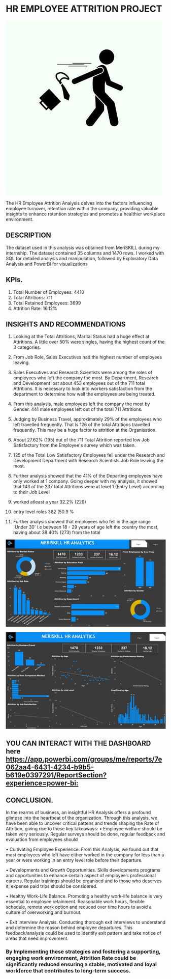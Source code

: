 # HR EMPLOYEE ATTRITION PROJECT
![](Icon.jpg)

The HR Employee Attrition Analysis delves into the factors influencing employee turnover, retention rate within the company, providing valuable insights to enhance retention strategies and promotes a healthier workplace environment.

## DESCRIPTION
The dataset used in this analysis was obtained from MeriSKILL during my internship. The dataset contained 35 columns and 1470 rows. I worked with SQL for detailed analysis and manipulation, followed by Exploratory Data Analysis and PowerBi for visualizations

## KPIs. 
1. Total Number of Employees: 4410
2. Total Attritions: 711
3. Total Retained Employees: 3699
4. Attrition Rate: 16.12%

## INSIGHTS AND RECOMMENDATIONS 
  1.	Looking at the Total Attritions, Marital Status had a huge effect at Attritions. A little over 50% were singles, having the highest count of the 3 categories.

  2.	From Job Role, Sales Executives had the highest number of employees leaving. 

  3.	Sales Executives and Research Scientists were among the roles of employees who left the company the most. By Department, Research and Development lost about 453 employees                 out of the 711 total Attritions. It is necessary to look into workers satisfaction from the department to determine how well the employees are being treated.

  4.	From this analysis, male employees left the company the most by Gender. 441 male employees left out of the total 711 Attritions.

  5.	Judging by Business Travel, approximately 29% of the employees who left travelled frequently. That is 126 of the total Attritions travelled frequently. This may be a huge factor to       attrition at the Organisation.
     
  6.  About 27.62% (195) out of the 711 Total Attrition reported low Job Satisfactory from the Employee's survey which was taken.
    
  7.  125 of the Total Low Satisfactory Employees fell under the Research and Development Department with Research Scientists Job Role leaving the most.
      
  8.	Further analysis showed that the 41% of the Departing employees have only worked at 1 company. Going deeper with my analysis, it showed that 143 of the 237 total Attritions were at       level 1 (Entry Level) according to their Job Level
     
  10.	worked atleast a year 32.2% (229)
  11.	entry level roles 362 (50.9 %

  12.	Further analysis showed that employees who fell in the age range 'Under 30' i.e between 18 - 29 years of age left the country the most, having about 38.40% (273) from the total

![](HR_Attrition_Analysis_DASHBOARD_1.jpg)    


![](HR_Attrition_Analysis_DASHBOARD_2.jpg) 

## YOU CAN INTERACT WITH THE DASHBOARD here [https://app.powerbi.com/groups/me/reports/7e062aa4-6431-4234-b9b5-b619e0397291/ReportSection?experience=power-bi: ](https://app.powerbi.com/groups/me/reports/b6f66d40-242a-4f07-94f6-9474089f3367/ReportSection?experience=power-bi)


## CONCLUSION.
 
 In the rearms of business, an insightful HR Analysis offers a profound glimpse into the heartbeat of the organization. Through this analysis, we have been able to uncover critical pattens and trends shaping the Rate of Attrition, giving rise to these key takeaways:
  •	Employee welfare should be taken very seriously. Regular surveys should be done, regular feedback and evaluation from employees should 
  
  •	Cultivating Employee Experience. From this Analysis, we found out that most employees who left have either worked in the company for less than a year or were working in an entry         level role before their departure. 
  
  •	Developments and Growth Opportunities. Skills developments programs and opportunities to enhance certain aspect of employee’s professional careers. Regular trainings should be           organised and to those who deserves it, expense paid trips should be considered.   
  
  •	Healthy Work-Life Balance. Promoting a healthy work-life balance is very essential to employee retainment. Reasonable work hours, flexible schedule, remote work option and reduced       over time hours to avoid a culture of overworking and burnout. 
  
  •	Exit Interview Analysis. Conducting thorough exit interviews to understand and determine the reason behind employee departures. This feedback/analysis could be used to identify exit   pattern and take notice of areas that need improvement. 
  
### By Implementing these strategies and fostering a supporting, engaging work environment, Attrition Rate could be significantly reduced ensuring a stable, motivated and loyal workforce that contributes to long-term success.
